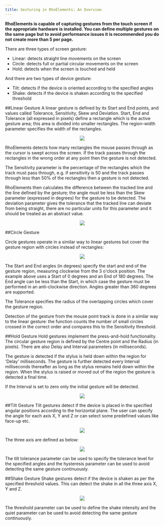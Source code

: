 ```yaml
---
title: Gesturing in RhoElements: An Overview
---
```

<b>RhoElements is capable of capturing gestures from the touch screen if the appropriate hardware is installed.  You can define multiple gestures on the same page but to avoid performance issues it is recommended you do not create more than 5 per page.</b>
 
There are three types of screen gesture:
<ul>
	<li>Linear: detects straight line movements on the screen
	<li>Circle: detects full or partial circular movements on the screen
	<li>Hold: detects when the screen is touched and held
</ul>
And there are two types of device gesture:
<ul>
	<li>Tilt: detects if the device is oriented according to the specified angles
	<li>Shake: detects if the device is shaken according to the specified threshold
</ul>
    
##Linear Gesture
A linear gesture is defined by its Start and End points, and values called Tolerance, Sensitivity, Skew and Deviation. Start, End and Tolerance (all expressed in pixels) define a rectangle which is the active gesture area; this area is divided into smaller rectangles. The region-width parameter specifies the width of the rectangles.

<center><img src="/images/gestures/linear1.gif"></center>

RhoElements detects how many rectangles the mouse passes through as the cursor is swept across the screen. If the track passes through the rectangles in the wrong order at any point then the gesture is not detected.

The Sensitivity parameter is the percentage of the rectangles which the track must pass through, e.g. if sensitivity is 50 and the track passes through less than 50% of the rectangles then a gesture is not detected.

RhoElements then calculates the difference between the tracked line and the line defined by the gesture; the angle must be less than the Skew parameter (expressed in degrees) for the gesture to be detected.  The deviation parameter gives the tolerance that the tracked line can deviate from being straight, there are no particular units for this parameter and it should be treated as an abstract value.
<center><img src="/images/gestures/linear2.gif"></center>

##Circle Gesture

Circle gestures operate in a similar way to linear gestures but cover the gesture region with circles instead of rectangles:
<center><img src="/images/gestures/circle.gif"></center>

The Start and End angles (in degrees) specify the start and end of the gesture region, measuring clockwise from the 3 o&#39;clock position. The example above uses a Start of 0 degrees and an End of 180 degrees. The End angle can be less than the Start, in which case the gesture must be performed in an anti-clockwise direction. Angles greater than 360 degrees are supported.

The Tolerance specifies the radius of the overlapping circles which cover the gesture region.

Detection of the gesture from the mouse point track is done in a similar way to the linear gesture: the function counts the number of small circles crossed in the correct order and compares this to the Sensitivity threshold.

##Hold Gesture
Hold gestures implement the press-and-hold functionality. The circular gesture region is defined by the Centre point and the Radius (in pixels). There are also Delay and Interval parameters (in milliseconds).

The gesture is detected if the stylus is held down within the region for 'Delay' milliseconds. The gesture is further detected every Interval milliseconds thereafter as long as the stylus remains held down within the region. When the stylus is raised or moved out of the region the gesture is detected a final time.

If the Interval is set to zero only the initial gesture will be detected.
<center><img src="/images/gestures/hold.gif"></center>

##Tilt Gesture
Tilt gestures detect if the device is placed in the specified angular positions according to the horizontal plane. The user can specify the angle for each axis X, Y and Z or can select some predefined values like face-up etc.

<center><img src="/images/gestures/tilt.gif"></center>

The three axis are defined as below:

<center><img src="/images/gestures/angles.gif"></center>

The tilt tolerance parameter can be used to specify the tolerance level for the specified angles and the hysteresis parameter can be used to avoid detecting the same gesture continuously.

##Shake Gesture
Shake gestures detect if the device is shaken as per the specified threshold values. This can detect the shake in all the three axis X, Y and Z. 

<center><img src="/images/gestures/shake.gif"></center>

The threshold parameter can be used to define the shake intensity and the quiet parameter can be used to avoid detecting the same gesture continuously.


